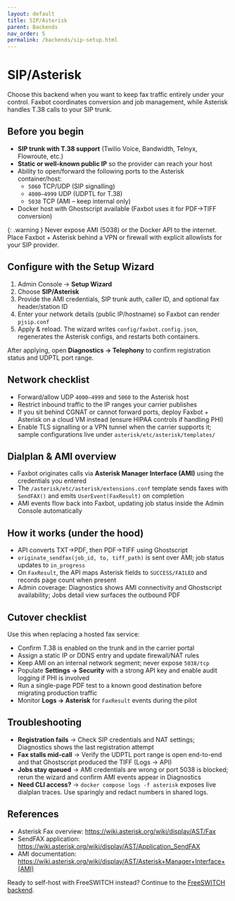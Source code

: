 ```yaml
---
layout: default
title: SIP/Asterisk
parent: Backends
nav_order: 5
permalink: /backends/sip-setup.html
---
```


# SIP/Asterisk

Choose this backend when you want to keep fax traffic entirely under your control. Faxbot coordinates conversion and job management, while Asterisk handles T.38 calls to your SIP trunk.

## Before you begin

- **SIP trunk with T.38 support** (Twilio Voice, Bandwidth, Telnyx, Flowroute, etc.)
- **Static or well-known public IP** so the provider can reach your host
- Ability to open/forward the following ports to the Asterisk container/host:
  - `5060` TCP/UDP (SIP signalling)
  - `4000–4999` UDP (UDPTL for T.38)
  - `5038` TCP (AMI – keep internal only)
- Docker host with Ghostscript available (Faxbot uses it for PDF→TIFF conversion)

{: .warning }
Never expose AMI (5038) or the Docker API to the internet. Place Faxbot + Asterisk behind a VPN or firewall with explicit allowlists for your SIP provider.

## Configure with the Setup Wizard

1. Admin Console → **Setup Wizard**
2. Choose **SIP/Asterisk**
3. Provide the AMI credentials, SIP trunk auth, caller ID, and optional fax header/station ID
4. Enter your network details (public IP/hostname) so Faxbot can render `pjsip.conf`
5. Apply & reload. The wizard writes `config/faxbot.config.json`, regenerates the Asterisk configs, and restarts both containers.

After applying, open **Diagnostics → Telephony** to confirm registration status and UDPTL port range.

## Network checklist

- Forward/allow UDP `4000–4999` and `5060` to the Asterisk host
- Restrict inbound traffic to the IP ranges your carrier publishes
- If you sit behind CGNAT or cannot forward ports, deploy Faxbot + Asterisk on a cloud VM instead (ensure HIPAA controls if handling PHI)
- Enable TLS signalling or a VPN tunnel when the carrier supports it; sample configurations live under `asterisk/etc/asterisk/templates/`

## Dialplan & AMI overview

- Faxbot originates calls via **Asterisk Manager Interface (AMI)** using the credentials you entered
- The `/asterisk/etc/asterisk/extensions.conf` template sends faxes with `SendFAX()` and emits `UserEvent(FaxResult)` on completion
- AMI events flow back into Faxbot, updating job status inside the Admin Console automatically

## How it works (under the hood)
- API converts TXT→PDF, then PDF→TIFF using Ghostscript
- `originate_sendfax(job_id, to, tiff_path)` is sent over AMI; job status updates to `in_progress`
- On `FaxResult`, the API maps Asterisk fields to `SUCCESS/FAILED` and records page count when present
- Admin coverage: Diagnostics shows AMI connectivity and Ghostscript availability; Jobs detail view surfaces the outbound PDF

## Cutover checklist

Use this when replacing a hosted fax service:

- Confirm T.38 is enabled on the trunk and in the carrier portal
- Assign a static IP or DDNS entry and update firewall/NAT rules
- Keep AMI on an internal network segment; never expose `5038/tcp`
- Populate **Settings → Security** with a strong API key and enable audit logging if PHI is involved
- Run a single-page PDF test to a known good destination before migrating production traffic
- Monitor **Logs → Asterisk** for `FaxResult` events during the pilot

## Troubleshooting

- **Registration fails** → Check SIP credentials and NAT settings; Diagnostics shows the last registration attempt
- **Fax stalls mid-call** → Verify the UDPTL port range is open end-to-end and that Ghostscript produced the TIFF (Logs → API)
- **Jobs stay queued** → AMI credentials are wrong or port 5038 is blocked; rerun the wizard and confirm AMI events appear in Diagnostics
- **Need CLI access?** → `docker compose logs -f asterisk` exposes live dialplan traces. Use sparingly and redact numbers in shared logs.

## References

- Asterisk Fax overview: https://wiki.asterisk.org/wiki/display/AST/Fax
- SendFAX application: https://wiki.asterisk.org/wiki/display/AST/Application_SendFAX
- AMI documentation: https://wiki.asterisk.org/wiki/display/AST/Asterisk+Manager+Interface+(AMI)

Ready to self-host with FreeSWITCH instead? Continue to the [FreeSWITCH backend](freeswitch-setup.html).
